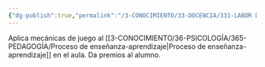 ```yaml
---
{"dg-publish":true,"permalink":"/3-CONOCIMIENTO/33-DOCENCIA/331-LABOR DOCENTE/Gamificación/"}
---
```


Aplica mecánicas de juego al [[3-CONOCIMIENTO/36-PSICOLOGÍA/365-PEDAGOGÍA/Proceso de enseñanza-aprendizaje\|Proceso de enseñanza-aprendizaje]] en el aula. Da premios al alumno.